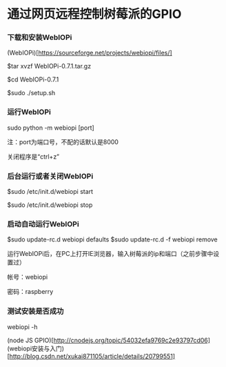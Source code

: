 # 通过网页远程控制树莓派的GPIO

### 下载和安装WebIOPi

(WebIOPi)[https://sourceforge.net/projects/webiopi/files/]

$tar xvzf WebIOPi-0.7.1.tar.gz

$cd WebIOPi-0.7.1

$sudo ./setup.sh

### 运行WebIOPi

sudo python -m webiopi [port]

注：port为端口号，不配的话默认是8000

关闭程序是“ctrl+z”

### 后台运行或者关闭WebIOPi

$sudo /etc/init.d/webiopi start

$sudo /etc/init.d/webiopi stop

### 启动自动运行WebIOPi

$sudo update-rc.d webiopi defaults
$sudo update-rc.d -f webiopi remove


运行WebIOPi后，在PC上打开IE浏览器，输入树莓派的ip和端口（之前步骤中设置过）

帐号：webiopi

密码：raspberry

### 测试安装是否成功

webiopi -h

(node JS GPIO)[http://cnodejs.org/topic/54032efa9769c2e93797cd06]
(webiopi安装与入门)[http://blog.csdn.net/xukai871105/article/details/20799551]
